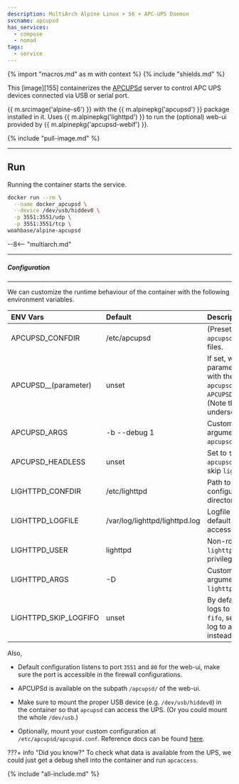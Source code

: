 ```yaml
---
description: MultiArch Alpine Linux + S6 + APC-UPS Daemon
svcname: apcupsd
has_services:
  - compose
  - nomad
tags:
  - service
---
```


{% import "macros.md" as m with context %}
{% include "shields.md" %}

This [image][155] containerizes the [APCUPSd][2] server to
control APC UPS devices connected via USB or serial port.

{{ m.srcimage('alpine-s6') }} with the {{ m.alpinepkg('apcupsd')
}} package installed in it. Uses {{ m.alpinepkg('lighttpd') }} to
run the (optional) web-ui provided by {{ m.alpinepkg('apcupsd-webif') }}.

{% include "pull-image.md" %}

---
Run
---

Running the container starts the service.

``` sh
docker run --rm \
  --name docker_apcupsd \
  --device /dev/usb/hiddev0 \
  -p 3551:3551/udp \
  -p 3551:3551/tcp \
woahbase/alpine-apcupsd
```

--8<-- "multiarch.md"

---
##### Configuration
---

We can customize the runtime behaviour of the container with the
following environment variables.

| ENV Vars              | Default                        | Description
| :---                  | :---                           | :---
| APCUPSD_CONFDIR       | /etc/apcupsd                   | (Preset) Path to `apcupsd` configuration files.
| APCUPSD__(parameter)  | unset                          | If set, will update the parameter (if exists) with the value in `apcupsd.conf`. E.g. `APCUPSD__UPSCABLE=usb`. (Note the **double** underscores.)
| APCUPSD_ARGS          | -b --debug 1                   | Customizable arguments passed to `apcupsd` service.
| APCUPSD_HEADLESS      | unset                          | Set to `true` to only start `apcupsd` service, and skip `lighttpd`.
| LIGHTTPD_CONFDIR      | /etc/lighttpd                  | Path to `lighttpd` configuration directory.
| LIGHTTPD_LOGFILE      | /var/log/lighttpd/lighttpd.log | Logfile for `lighttpd`, by default logs both access and error logs.
| LIGHTTPD_USER         | lighttpd                       | Non-root user that `lighttpd` drops privileges to.
| LIGHTTPD_ARGS         | -D                             | Customizable arguments passed to `lighttpd` service.
| LIGHTTPD_SKIP_LOGFIFO | unset                          | By default `lighttpd` logs to `stdout` via a `fifo`, set this to `true` to log to a regular file instead.

Also,

* Default configuration listens to port `3551` and `80` for the
  web-ui, make sure the port is accessible in the firewall
  configurations.

* APCUPSd is available on the subpath `/apcupsd/` of the web-ui.

* Make sure to mount the proper USB device (e.g.
  `/dev/usb/hiddev0`) in the container so that `apcupsd` can
  access the UPS. (Or you could mount the whole `/dev/usb`.)

* Optionally, mount your custom configuration at
  `/etc/apcupsd/apcupsd.conf`. Reference docs can be found
  [here][1].

???+ info "Did you know?"
    To check what data is available from the UPS, we could just
    get a debug shell into the container and run `apcaccess`.

[1]: https://linux.die.net/man/5/apcupsd.conf
[2]: http://www.apcupsd.org/

{% include "all-include.md" %}
